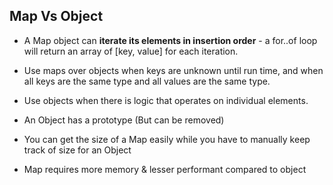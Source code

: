 ## Map Vs Object

- A Map object can **iterate its elements in insertion order** - a for..of loop will return an array of [key, value] for each iteration.


- Use maps over objects when keys are unknown until run time, and when all keys are the same type and all values are the same type.

- Use objects when there is logic that operates on individual elements.

- An Object has a prototype (But can be removed)
  
- You can get the size of a Map easily while you have to manually keep track of size for an Object

- Map requires more memory & lesser performant compared to object